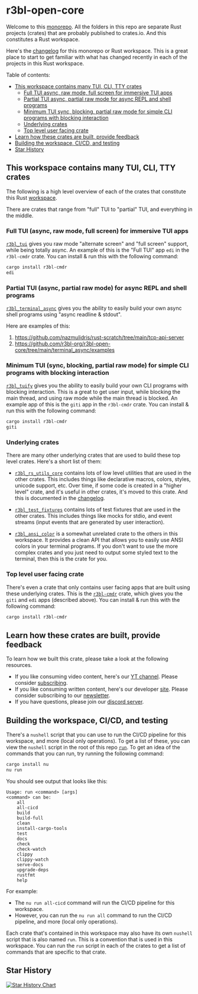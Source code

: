 # r3bl-open-core
<a id="markdown-r3bl-open-core" name="r3bl-open-core"></a>

Welcome to this [monorepo](https://en.wikipedia.org/wiki/Monorepo). All the folders in
this repo are separate Rust projects (crates) that are probably published to crates.io.
And this constitutes a Rust workspace.

Here's the [changelog](https://github.com/r3bl-org/r3bl-open-core/blob/main/CHANGELOG.md)
for this monorepo or Rust workspace. This is a great place to start to get familiar with
what has changed recently in each of the projects in this Rust workspace.

Table of contents:

<!-- TOC -->

- [This workspace contains many TUI, CLI, TTY crates](#this-workspace-contains-many-tui-cli-tty-crates)
  - [Full TUI async, raw mode, full screen for immersive TUI apps](#full-tui-async-raw-mode-full-screen-for-immersive-tui-apps)
  - [Partial TUI async, partial raw mode for async REPL and shell programs](#partial-tui-async-partial-raw-mode-for-async-repl-and-shell-programs)
  - [Minimum TUI sync, blocking, partial raw mode for simple CLI programs with blocking interaction](#minimum-tui-sync-blocking-partial-raw-mode-for-simple-cli-programs-with-blocking-interaction)
  - [Underlying crates](#underlying-crates)
  - [Top level user facing crate](#top-level-user-facing-crate)
- [Learn how these crates are built, provide feedback](#learn-how-these-crates-are-built-provide-feedback)
- [Building the workspace, CI/CD, and testing](#building-the-workspace-cicd-and-testing)
- [Star History](#star-history)

<!-- /TOC -->

## This workspace contains many TUI, CLI, TTY crates
<a id="markdown-this-workspace-contains-many-tui%2C-cli%2C-tty-crates" name="this-workspace-contains-many-tui%2C-cli%2C-tty-crates"></a>

The following is a high level overview of each of the crates that constitute this Rust
[workspace](https://github.com/r3bl-org/r3bl-open-core).

There are crates that range from "full" TUI to "partial" TUI, and everything in the middle.

### Full TUI (async, raw mode, full screen) for immersive TUI apps
<a id="markdown-full-tui-async%2C-raw-mode%2C-full-screen-for-immersive-tui-apps" name="full-tui-async%2C-raw-mode%2C-full-screen-for-immersive-tui-apps"></a>

[`r3bl_tui`](https://github.com/r3bl-org/r3bl-open-core/tree/main/tui) gives you raw mode
"alternate screen" and "full screen" support, while being totally async. An example of
this is the "Full TUI" app `edi` in the `r3bl-cmdr` crate. You can install & run this with
the following command:

```sh
cargo install r3bl-cmdr
edi
```

### Partial TUI (async, partial raw mode) for async REPL and shell programs
<a id="markdown-partial-tui-async%2C-partial-raw-mode-for-async-repl-and-shell-programs" name="partial-tui-async%2C-partial-raw-mode-for-async-repl-and-shell-programs"></a>

[`r3bl_terminal_async`](https://github.com/r3bl-org/r3bl-open-core/tree/main/terminal_async)
gives you the ability to easily build your own async shell programs using "async readline
& stdout".

Here are examples of this:
1. https://github.com/nazmulidris/rust-scratch/tree/main/tcp-api-server
2. https://github.com/r3bl-org/r3bl-open-core/tree/main/terminal_async/examples

### Minimum TUI (sync, blocking, partial raw mode) for simple CLI programs with blocking interaction
<a id="markdown-minimum-tui-sync%2C-blocking%2C-partial-raw-mode-for-simple-cli-programs-with-blocking-interaction" name="minimum-tui-sync%2C-blocking%2C-partial-raw-mode-for-simple-cli-programs-with-blocking-interaction"></a>

[`r3bl_tuify`](https://github.com/r3bl-org/r3bl-open-core/tree/main/tuify) gives you the
ability to easily build your own CLI programs with blocking interaction. This is a great
to get user input, while blocking the main thread, and using raw mode while the main thread is blocked.
An example app of this is the `giti` app in the `r3bl-cmdr` crate. You can install & run this with
the following command:

```sh
cargo install r3bl-cmdr
giti
```

### Underlying crates
<a id="markdown-underlying-crates" name="underlying-crates"></a>

There are many other underlying crates that are used to build these top level crates.
Here's a short list of them:

- [`r3bl_rs_utils_core`](https://github.com/r3bl-org/r3bl-open-core/tree/main/core)
  contains lots of low level utilities that are used in the other crates. This includes
  things like declarative macros, colors, styles, unicode support, etc. Over time, if some
  code is created in a "higher level" crate, and it's useful in other crates, it's moved
  to this crate. And this is documented in the
  [changelog](https://github.com/r3bl-org/r3bl-open-core/blob/main/CHANGELOG.md).

- [`r3bl_test_fixtures`](https://github.com/r3bl-org/r3bl-open-core/tree/main/test_fixtures)
  contains lots of test fixtures that are used in the other crates. This includes things
  like mocks for stdio, and event streams (input events that are generated by user
  interaction).

- [`r3bl_ansi_color`](https://github.com/r3bl-org/r3bl-open-core/tree/main/ansi_color) is
  a somewhat unrelated crate to the others in this workspace. It provides a clean API that
  allows you to easily use ANSI colors in your terminal programs. If you don't want to use
  the more complex crates and you just need to output some styled text to the terminal,
  then this is the crate for you.

### Top level user facing crate
<a id="markdown-top-level-user-facing-crate" name="top-level-user-facing-crate"></a>

There's even a crate that only contains user facing apps that are built using these
underlying crates. This is the
[`r3bl-cmdr`](https://github.com/r3bl-org/r3bl-open-core/tree/main/cmdr) crate, which
gives you the `giti` and `edi` apps (described above). You can install & run this with the
following command:

```sh
cargo install r3bl-cmdr
```

## Learn how these crates are built, provide feedback
<a id="markdown-learn-how-these-crates-are-built%2C-provide-feedback" name="learn-how-these-crates-are-built%2C-provide-feedback"></a>

To learn how we built this crate, please take a look at the following resources.
- If you like consuming video content, here's our [YT channel](https://www.youtube.com/@developerlifecom). Please consider [subscribing](https://www.youtube.com/channel/CHANNEL_ID?sub_confirmation=1).
- If you like consuming written content, here's our developer [site](https://developerlife.com/). Please consider subscribing to our [newsletter](https://developerlife.com/subscribe.html).
- If you have questions, please join our [discord server](https://discord.gg/8M2ePAevaM).

## Building the workspace, CI/CD, and testing
<a id="markdown-building-the-workspace%2C-ci%2Fcd%2C-and-testing" name="building-the-workspace%2C-ci%2Fcd%2C-and-testing"></a>

There's a `nushell` script that you can use to run the CI/CD pipeline for this workspace,
and more (local only operations). To get a list of these, you can view the `nushell`
script in the root of this repo
[`run`](https://github.com/r3bl-org/r3bl-open-core/blob/main/run). To get an idea of the
commands that you can run, try running the following command:

```sh
cargo install nu
nu run
```

You should see output that looks like this:

```text
Usage: run <command> [args]
<command> can be:
    all
    all-cicd
    build
    build-full
    clean
    install-cargo-tools
    test
    docs
    check
    check-watch
    clippy
    clippy-watch
    serve-docs
    upgrade-deps
    rustfmt
    help
```

For example:
- The `nu run all-cicd` command will run the CI/CD pipeline for this workspace.
- However, you can run the `nu run all` command to run the CI/CD pipeline, and more (local
  only operations).

Each crate that's contained in this workspace may also have its own `nushell` script that
is also named `run`. This is a convention that is used in this workspace. You can run the
`run` script in each of the crates to get a list of commands that are specific to that
crate.

## Star History
<a id="markdown-star-history" name="star-history"></a>

<a href="https://star-history.com/#r3bl-org/r3bl-open-core&Date">
 <picture>
   <source media="(prefers-color-scheme: dark)" srcset="https://api.star-history.com/svg?repos=r3bl-org/r3bl-open-core&type=Date&theme=dark" />
   <source media="(prefers-color-scheme: light)" srcset="https://api.star-history.com/svg?repos=r3bl-org/r3bl-open-core&type=Date" />
   <img alt="Star History Chart" src="https://api.star-history.com/svg?repos=r3bl-org/r3bl-open-core&type=Date" />
 </picture>
</a>
